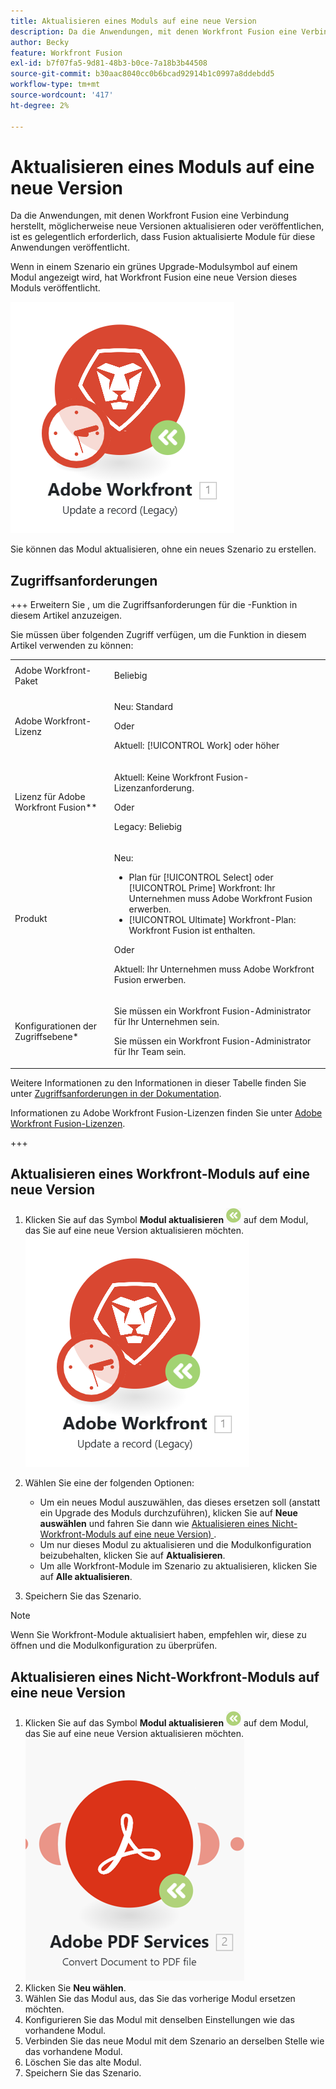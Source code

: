 ```yaml
---
title: Aktualisieren eines Moduls auf eine neue Version
description: Da die Anwendungen, mit denen Workfront Fusion eine Verbindung herstellt, möglicherweise aktualisiert oder neue Versionen veröffentlicht werden, ist es gelegentlich erforderlich, dass Fusion aktualisierte Module für diese Anwendungen veröffentlicht.
author: Becky
feature: Workfront Fusion
exl-id: b7f07fa5-9d81-48b3-b0ce-7a18b3b44508
source-git-commit: b30aac8040cc0b6bcad92914b1c0997a8ddebdd5
workflow-type: tm+mt
source-wordcount: '417'
ht-degree: 2%

---
```


# Aktualisieren eines Moduls auf eine neue Version

Da die Anwendungen, mit denen Workfront Fusion eine Verbindung herstellt, möglicherweise neue Versionen aktualisieren oder veröffentlichen, ist es gelegentlich erforderlich, dass Fusion aktualisierte Module für diese Anwendungen veröffentlicht.

Wenn in einem Szenario ein grünes Upgrade-Modulsymbol auf einem Modul angezeigt wird, hat Workfront Fusion eine neue Version dieses Moduls veröffentlicht.

![Aktualisierungssymbol](assets/update-indicator-workfront.png)

Sie können das Modul aktualisieren, ohne ein neues Szenario zu erstellen.

## Zugriffsanforderungen

+++ Erweitern Sie , um die Zugriffsanforderungen für die -Funktion in diesem Artikel anzuzeigen.

Sie müssen über folgenden Zugriff verfügen, um die Funktion in diesem Artikel verwenden zu können:

<table style="table-layout:auto">
 <col> 
 <col> 
 <tbody> 
  <tr> 
   <td role="rowheader">Adobe Workfront-Paket</td> 
   <td> <p>Beliebig</p> </td> 
  </tr> 
  <tr data-mc-conditions=""> 
   <td role="rowheader">Adobe Workfront-Lizenz</td> 
   <td> <p>Neu: Standard</p><p>Oder</p><p>Aktuell: [!UICONTROL Work] oder höher</p> </td> 
  </tr> 
  <tr> 
   <td role="rowheader">Lizenz für Adobe Workfront Fusion**</td> 
   <td>
   <p>Aktuell: Keine Workfront Fusion-Lizenzanforderung.</p>
   <p>Oder</p>
   <p>Legacy: Beliebig </p>
   </td> 
  </tr> 
  <tr> 
   <td role="rowheader">Produkt</td> 
   <td>
   <p>Neu:</p> <ul><li>Plan für [!UICONTROL Select] oder [!UICONTROL Prime] Workfront: Ihr Unternehmen muss Adobe Workfront Fusion erwerben.</li><li>[!UICONTROL Ultimate] Workfront-Plan: Workfront Fusion ist enthalten.</li></ul>
   <p>Oder</p>
   <p>Aktuell: Ihr Unternehmen muss Adobe Workfront Fusion erwerben.</p>
   </td> 
  </tr>
  <tr data-mc-conditions=""> 
   <td role="rowheader">Konfigurationen der Zugriffsebene*</td> 
   <td> 
     <p>Sie müssen ein Workfront Fusion-Administrator für Ihr Unternehmen sein.</p>
     <p>Sie müssen ein Workfront Fusion-Administrator für Ihr Team sein.</p>
   </td> 
  </tr> 
   </td> 
  </tr> 
 </tbody> 
</table>

Weitere Informationen zu den Informationen in dieser Tabelle finden Sie unter [Zugriffsanforderungen in der Dokumentation](/help/workfront-fusion/references/licenses-and-roles/access-level-requirements-in-documentation.md).

Informationen zu Adobe Workfront Fusion-Lizenzen finden Sie unter [Adobe Workfront Fusion-Lizenzen](/help/workfront-fusion/set-up-and-manage-workfront-fusion/licensing-operations-overview/license-automation-vs-integration.md).

+++

## Aktualisieren eines Workfront-Moduls auf eine neue Version

1. Klicken Sie auf das Symbol **Modul aktualisieren** ![Upgrade-Symbol](assets/upgrade-icon.png) auf dem Modul, das Sie auf eine neue Version aktualisieren möchten.
   ![Aktualisierungssymbol](assets/update-indicator-workfront.png)
1. Wählen Sie eine der folgenden Optionen:

   * Um ein neues Modul auszuwählen, das dieses ersetzen soll (anstatt ein Upgrade des Moduls durchzuführen), klicken Sie auf **Neue auswählen** und fahren Sie dann wie [Aktualisieren eines Nicht-Workfront-Moduls auf eine neue Version) &#x200B;](#upgrade-a-non-workfront-module-to-a-new-version).
   * Um nur dieses Modul zu aktualisieren und die Modulkonfiguration beizubehalten, klicken Sie auf **Aktualisieren**.
   * Um alle Workfront-Module im Szenario zu aktualisieren, klicken Sie auf **Alle aktualisieren**.

1. Speichern Sie das Szenario.

>[!NOTE]
>
>Wenn Sie Workfront-Module aktualisiert haben, empfehlen wir, diese zu öffnen und die Modulkonfiguration zu überprüfen.

## Aktualisieren eines Nicht-Workfront-Moduls auf eine neue Version

1. Klicken Sie auf das Symbol **Modul aktualisieren** ![Upgrade-Symbol](assets/upgrade-icon.png) auf dem Modul, das Sie auf eine neue Version aktualisieren möchten.
   ![Aktualisierungssymbol](assets/update-indicator.png)
1. Klicken Sie **Neu wählen**.
1. Wählen Sie das Modul aus, das Sie das vorherige Modul ersetzen möchten.
1. Konfigurieren Sie das Modul mit denselben Einstellungen wie das vorhandene Modul.
1. Verbinden Sie das neue Modul mit dem Szenario an derselben Stelle wie das vorhandene Modul.
1. Löschen Sie das alte Modul.
1. Speichern Sie das Szenario.
